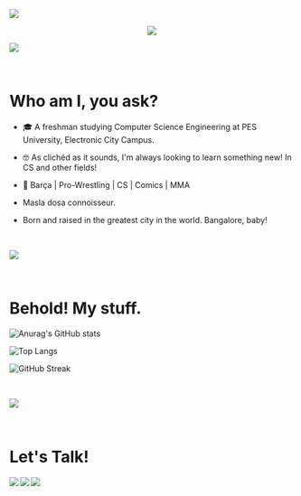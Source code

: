 
<a href="https://github.com/404"><img src="https://user-images.githubusercontent.com/73097560/115834477-dbab4500-a447-11eb-908a-139a6edaec5c.gif"></a>
<p align="center">
  <img src="https://readme-typing-svg.herokuapp.com?color=0d8eceF&size=30&center=true&vCenter=true&width=550&height=70&lines=Hello,+friend.;+I'm+Vedanth!;+You've+reached+my+GitHub+profile.;Welcome!;Feel+free+to+look+around.;+And+have+a+nice+day!;">
</p>


<a href="https://github.com/404"><img src="https://user-images.githubusercontent.com/73097560/115834477-dbab4500-a447-11eb-908a-139a6edaec5c.gif"></a>


</br>

# Who am I, you ask?

- 🎓 A freshman studying Computer Science Engineering at PES University, Electronic City Campus.

- 🤓 As clichéd as it sounds, I'm always looking to learn something new! In CS and other fields!
- 💖  Barça | Pro-Wrestling | CS | Comics | MMA 
- Masla dosa connoisseur.
- Born and raised in the greatest city in the world. Bangalore, baby!

</br>

<a href="https://github.com/404"><img src="https://user-images.githubusercontent.com/73097560/115834477-dbab4500-a447-11eb-908a-139a6edaec5c.gif"></a>

</br>

# Behold! My stuff.

![Anurag's GitHub stats](https://github-readme-stats.vercel.app/api?username=V3D4NTH&show_icons=true&theme=transparent&hide_border=true&count_private=true)

![Top Langs](https://github-readme-stats.vercel.app/api/top-langs/?username=V3D4NTH&layout=compact&theme=transparent&hide_border=true&count_private=true)

![GitHub Streak](https://github-readme-streak-stats.herokuapp.com?user=V3D4NTH&theme=github-dark&date_format=M%20j%5B%2C%20Y%5D&count_private=true)

</br>

<a href="https://github.com/404"><img src="https://user-images.githubusercontent.com/73097560/115834477-dbab4500-a447-11eb-908a-139a6edaec5c.gif"></a>

</br>

# Let's Talk!

[<img align="left" src="https://img.icons8.com/fluent/48/000000/linkedin.png"/>][linkedin]
[<img align="left" src="https://img.icons8.com/fluent/48/000000/gmail.png"/>][email]
[<img align="left" src="https://img.icons8.com/fluent/48/000000/telegram-app.png"/>][telegram]

[linkedin]: https://www.linkedin.com/in/vedanth-sameer-rao
[email]: mailto:vedanth.sameer@gmail.com
[telegram]: https://t.me/vedanth_19
</br>
</br>
</br>



</br>










<!---
What are you doing over here?! This is private property,sir!!  
--->
